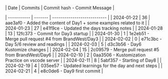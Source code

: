 | Date       | Commits | Commit hash - Commit Message |

| ----------- | ------- | --------------------------- |
| 2024-01-22 | 36 | aae3af0 - Added the content of Day1 + some examples related to it |
| 2024-01-23 | 27 | e41f9ce - Updated the days tracking notes |
| 2024-01-28 | 13 | 12fc373 - Commit for Day3 startup |
| 2024-01-30 | 1 | 1e2eb51 - Merge pull request #4 from BrandWest/Day3 |
| 2024-02-02 | 0 | e71c3bc - Day 5/6 review and readings |
| 2024-02-03 | 5 | d3c3b56 - Day6 Kustomize changes |
| 2024-02-04 | 15 | 2c09579 - Merge pull request #5 from BrandWest/Day6 |
| 2024-02-10 | 2 | 0aa3506 - Kustomization Practice on vscode server |
| 2024-02-11 | 8 | 5abf357 - Starting of Day8 |
| 2024-02-19 | 4 | 035ee57 - Updated learnings for the day and next steps |
| 2024-02-21 | 4 | e8c0de6 - Day9 first commit |
